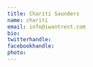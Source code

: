 ```yaml
---
title: Chariti Saunders
name: chariti
email: info@iwantrest.com
bio: 
twitterhandle: 
facebookhandle: 
photo: 
---
```


